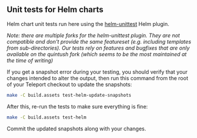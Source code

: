 ## Unit tests for Helm charts

Helm chart unit tests run here using the [helm-unittest](https://github.com/quintush/helm-unittest/) Helm plugin.

*Note: there are multiple forks for the helm-unittest plugin.
They are not compatible and don't provide the same featureset (e.g. including templates from sub-directories).
Our tests rely on features and bugfixes that are only available on the quintush fork
(which seems to be the most maintained at the time of writing)*

If you get a snapshot error during your testing, you should verify that your changes intended to alter the output, then run
this command from the root of your Teleport checkout to update the snapshots:

```bash
make -C build.assets test-helm-update-snapshots
```

After this, re-run the tests to make sure everything is fine:

```bash
make -C build.assets test-helm
```

Commit the updated snapshots along with your changes.
